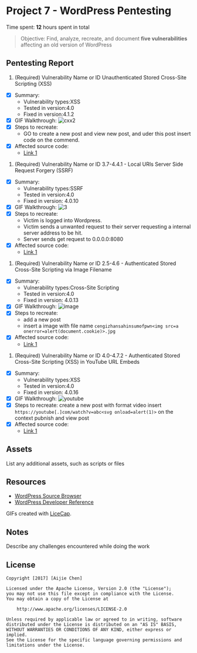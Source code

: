 # Project 7 - WordPress Pentesting

Time spent: **12** hours spent in total

> Objective: Find, analyze, recreate, and document **five vulnerabilities** affecting an old version of WordPress

## Pentesting Report

1. (Required) Vulnerability Name or ID Unauthenticated Stored Cross-Site Scripting (XSS)
  - [X] Summary: 
    - Vulnerability types:XSS
    - Tested in version:4.0
    - Fixed in version:4.1.2 
  - [X] GIF Walkthrough: 
  ![cxx2](https://user-images.githubusercontent.com/21352483/32157258-c828aac8-bd18-11e7-98f8-95bfca270e1c.gif)
  - [X] Steps to recreate: 
    - GO to create a new post and view new post, and uder this post insert code on the commend.
  - [X] Affected source code:
    - [Link 1](https://cedricvb.be/post/wordpress-stored-xss-vulnerability-4-1-2/)
1. (Required) Vulnerability Name or ID 3.7-4.4.1 - Local URIs Server Side Request Forgery (SSRF)
  - [X] Summary: 
    - Vulnerability types:SSRF
    - Tested in version:4.0
    - Fixed in version: 4.0.10
  - [X] GIF Walkthrough: 
  ![3](https://user-images.githubusercontent.com/21352483/32157144-0cdef54c-bd18-11e7-9133-6a96a2ab57a1.gif)
  - [X] Steps to recreate: 
    - Victim is logged into Wordpress.
    - Victim sends a unwanted request to their server requesting a internal server address to be hit.
    - Server sends get request to 0.0.0.0:8080
  - [X] Affected source code:
    - [Link 1](https://hackerone.com/reports/110801)
1. (Required) Vulnerability Name or ID 2.5-4.6 - Authenticated Stored Cross-Site Scripting via Image Filename
  - [X] Summary: 
    - Vulnerability types:Cross-Site Scripting
    - Tested in version:4.0
    - Fixed in version: 4.0.13
  - [X] GIF Walkthrough:
    ![image](https://user-images.githubusercontent.com/21352483/32157093-a22ea1d4-bd17-11e7-8032-0365992474e7.gif)
  - [X] Steps to recreate: 
      - add a new post
      - insert a image with file name ```cengizhansahinsumofpwn<img src=a onerror=alert(document.cookie)>.jpg```
  - [X] Affected source code:
    - [Link 1](https://sumofpwn.nl/advisory/2016/persistent_cross_site_scripting_vulnerability_in_wordpress_due_to_unsafe_processing_of_file_names.html)
    
1. (Required) Vulnerability Name or ID 4.0-4.7.2 - Authenticated Stored Cross-Site Scripting (XSS) in YouTube URL Embeds
  - [X] Summary: 
    - Vulnerability types:XSS
    - Tested in version:4.0
    - Fixed in version: 4.0.16
  - [X] GIF Walkthrough:
  ![youtube](https://user-images.githubusercontent.com/21352483/32157259-cac53f94-bd18-11e7-8ae4-c69b3d45e5c3.gif)
  - [X] Steps to recreate:
      create a new post with format video
      insert ```https://youtube[.]com/watch?v=abc<svg onload=alert(1)>``` on the context
      pubnish and view post
  - [X] Affected source code:
    - [Link 1](https://blog.sucuri.net/2017/03/stored-xss-in-wordpress-core.html)

## Assets

List any additional assets, such as scripts or files

## Resources

- [WordPress Source Browser](https://core.trac.wordpress.org/browser/)
- [WordPress Developer Reference](https://developer.wordpress.org/reference/)

GIFs created with [LiceCap](http://www.cockos.com/licecap/).

## Notes

Describe any challenges encountered while doing the work

## License

    Copyright [2017] [Aijie Chen]

    Licensed under the Apache License, Version 2.0 (the "License");
    you may not use this file except in compliance with the License.
    You may obtain a copy of the License at

        http://www.apache.org/licenses/LICENSE-2.0

    Unless required by applicable law or agreed to in writing, software
    distributed under the License is distributed on an "AS IS" BASIS,
    WITHOUT WARRANTIES OR CONDITIONS OF ANY KIND, either express or implied.
    See the License for the specific language governing permissions and
    limitations under the License.
